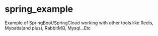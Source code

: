 # spring_example
Example of SpringBoot/SpringCloud working with other tools like Redis, Mybatis(and plus), RabbitMQ, Mysql...Etc
